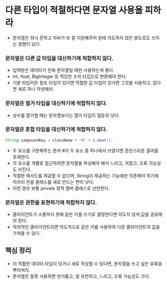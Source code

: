 # 다른 타입이 적절하다면 문자열 사용을 피하라

- 문자열은 워낙 흔하고 자바가 또 잘 지원해주어 원래 의도하지 않은 용도로도 쓰이는 경향이 있다.

### 문자열은 다른 값 타입을 대신하기에 적합하지 않다.

- 입력받은 데이터가 진짜 문자열일 때만 사용하는게 좋다.
- int, float, BigInteger 등 적당한 수치 타입으로 변환해야 한다.
- 기본 타입이든 참조 타입이 있다면 적절한 값 타입이 있다면 그것을 사용하고, 없다면 새로 하나 작성해라.

### 문자열은 열거 타입을 대신하기에 적합하지 않다.

- 상수를 열거할 때는 문자열보다는 열거 타입이 월등히 낫다.

### 문자열은 혼합 타입을 대신하기에 적합하지 않다.

```java
String compoundKey = className + "#" + i.next();
```

- 두 요소를 구분해주는 문자 #이 두 요소 중 하나에서 쓰였다면 혼란스러운 결과를 초래한다.
- 각 요소를 개별로 접근하려면 문자열을 파싱해야 해서 느리고, 귀찮고, 오류 가능성도 커진다.
- 적절한 메서드를 제공할 수 없으며, String이 제공하는 기능에만 의존해야 하기에 차라리 전용 클래스를 새로 만드는 편이 낫다.
- 이런 경우 보통 private 정적 멤버 클래스로 선언한다.

### 문자열은 권한을 표현하기에 적합하지 않다.

- 클라이언트가 소통하지 못해 같은 키를 쓰기로 결정한다면 의도치 않게 값을 공유해야 한다.
- 악의적인 클라이언트라면 의도적으로 같은 키를 사용하여 다른 클라이언트의 값을 가져올 수 있다.

## 핵심 정리

- 더 적합한 데이터 타입이 있거나 새로 작성할 수 있다면, 문자열을 쓰고 싶은 유혹을 뿌리쳐라.
- 문자열은 잘못 사용하면 번거롭고, 덜 유연하고, 느리고, 오류 가능성도 크다.

